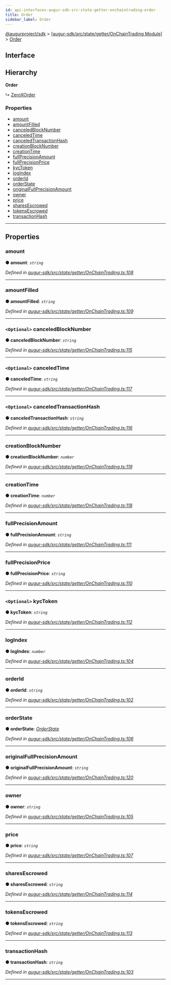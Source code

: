 ```yaml
---
id: api-interfaces-augur-sdk-src-state-getter-onchaintrading-order
title: Order
sidebar_label: Order
---
```


[@augurproject/sdk](api-readme.md) > [[augur-sdk/src/state/getter/OnChainTrading Module]](api-modules-augur-sdk-src-state-getter-onchaintrading-module.md) > [Order](api-interfaces-augur-sdk-src-state-getter-onchaintrading-order.md)

## Interface

## Hierarchy

**Order**

↳  [ZeroXOrder](api-interfaces-augur-sdk-src-state-getter-zeroxordersgetters-zeroxorder.md)

### Properties

* [amount](api-interfaces-augur-sdk-src-state-getter-onchaintrading-order.md#amount)
* [amountFilled](api-interfaces-augur-sdk-src-state-getter-onchaintrading-order.md#amountfilled)
* [canceledBlockNumber](api-interfaces-augur-sdk-src-state-getter-onchaintrading-order.md#canceledblocknumber)
* [canceledTime](api-interfaces-augur-sdk-src-state-getter-onchaintrading-order.md#canceledtime)
* [canceledTransactionHash](api-interfaces-augur-sdk-src-state-getter-onchaintrading-order.md#canceledtransactionhash)
* [creationBlockNumber](api-interfaces-augur-sdk-src-state-getter-onchaintrading-order.md#creationblocknumber)
* [creationTime](api-interfaces-augur-sdk-src-state-getter-onchaintrading-order.md#creationtime)
* [fullPrecisionAmount](api-interfaces-augur-sdk-src-state-getter-onchaintrading-order.md#fullprecisionamount)
* [fullPrecisionPrice](api-interfaces-augur-sdk-src-state-getter-onchaintrading-order.md#fullprecisionprice)
* [kycToken](api-interfaces-augur-sdk-src-state-getter-onchaintrading-order.md#kyctoken)
* [logIndex](api-interfaces-augur-sdk-src-state-getter-onchaintrading-order.md#logindex)
* [orderId](api-interfaces-augur-sdk-src-state-getter-onchaintrading-order.md#orderid)
* [orderState](api-interfaces-augur-sdk-src-state-getter-onchaintrading-order.md#orderstate)
* [originalFullPrecisionAmount](api-interfaces-augur-sdk-src-state-getter-onchaintrading-order.md#originalfullprecisionamount)
* [owner](api-interfaces-augur-sdk-src-state-getter-onchaintrading-order.md#owner)
* [price](api-interfaces-augur-sdk-src-state-getter-onchaintrading-order.md#price)
* [sharesEscrowed](api-interfaces-augur-sdk-src-state-getter-onchaintrading-order.md#sharesescrowed)
* [tokensEscrowed](api-interfaces-augur-sdk-src-state-getter-onchaintrading-order.md#tokensescrowed)
* [transactionHash](api-interfaces-augur-sdk-src-state-getter-onchaintrading-order.md#transactionhash)

---

## Properties

<a id="amount"></a>

###  amount

**● amount**: *`string`*

*Defined in [augur-sdk/src/state/getter/OnChainTrading.ts:108](https://github.com/AugurProject/augur/blob/3727cd4ec9/packages/augur-sdk/src/state/getter/OnChainTrading.ts#L108)*

___
<a id="amountfilled"></a>

###  amountFilled

**● amountFilled**: *`string`*

*Defined in [augur-sdk/src/state/getter/OnChainTrading.ts:109](https://github.com/AugurProject/augur/blob/3727cd4ec9/packages/augur-sdk/src/state/getter/OnChainTrading.ts#L109)*

___
<a id="canceledblocknumber"></a>

### `<Optional>` canceledBlockNumber

**● canceledBlockNumber**: *`string`*

*Defined in [augur-sdk/src/state/getter/OnChainTrading.ts:115](https://github.com/AugurProject/augur/blob/3727cd4ec9/packages/augur-sdk/src/state/getter/OnChainTrading.ts#L115)*

___
<a id="canceledtime"></a>

### `<Optional>` canceledTime

**● canceledTime**: *`string`*

*Defined in [augur-sdk/src/state/getter/OnChainTrading.ts:117](https://github.com/AugurProject/augur/blob/3727cd4ec9/packages/augur-sdk/src/state/getter/OnChainTrading.ts#L117)*

___
<a id="canceledtransactionhash"></a>

### `<Optional>` canceledTransactionHash

**● canceledTransactionHash**: *`string`*

*Defined in [augur-sdk/src/state/getter/OnChainTrading.ts:116](https://github.com/AugurProject/augur/blob/3727cd4ec9/packages/augur-sdk/src/state/getter/OnChainTrading.ts#L116)*

___
<a id="creationblocknumber"></a>

###  creationBlockNumber

**● creationBlockNumber**: *`number`*

*Defined in [augur-sdk/src/state/getter/OnChainTrading.ts:119](https://github.com/AugurProject/augur/blob/3727cd4ec9/packages/augur-sdk/src/state/getter/OnChainTrading.ts#L119)*

___
<a id="creationtime"></a>

###  creationTime

**● creationTime**: *`number`*

*Defined in [augur-sdk/src/state/getter/OnChainTrading.ts:118](https://github.com/AugurProject/augur/blob/3727cd4ec9/packages/augur-sdk/src/state/getter/OnChainTrading.ts#L118)*

___
<a id="fullprecisionamount"></a>

###  fullPrecisionAmount

**● fullPrecisionAmount**: *`string`*

*Defined in [augur-sdk/src/state/getter/OnChainTrading.ts:111](https://github.com/AugurProject/augur/blob/3727cd4ec9/packages/augur-sdk/src/state/getter/OnChainTrading.ts#L111)*

___
<a id="fullprecisionprice"></a>

###  fullPrecisionPrice

**● fullPrecisionPrice**: *`string`*

*Defined in [augur-sdk/src/state/getter/OnChainTrading.ts:110](https://github.com/AugurProject/augur/blob/3727cd4ec9/packages/augur-sdk/src/state/getter/OnChainTrading.ts#L110)*

___
<a id="kyctoken"></a>

### `<Optional>` kycToken

**● kycToken**: *`string`*

*Defined in [augur-sdk/src/state/getter/OnChainTrading.ts:112](https://github.com/AugurProject/augur/blob/3727cd4ec9/packages/augur-sdk/src/state/getter/OnChainTrading.ts#L112)*

___
<a id="logindex"></a>

###  logIndex

**● logIndex**: *`number`*

*Defined in [augur-sdk/src/state/getter/OnChainTrading.ts:104](https://github.com/AugurProject/augur/blob/3727cd4ec9/packages/augur-sdk/src/state/getter/OnChainTrading.ts#L104)*

___
<a id="orderid"></a>

###  orderId

**● orderId**: *`string`*

*Defined in [augur-sdk/src/state/getter/OnChainTrading.ts:102](https://github.com/AugurProject/augur/blob/3727cd4ec9/packages/augur-sdk/src/state/getter/OnChainTrading.ts#L102)*

___
<a id="orderstate"></a>

###  orderState

**● orderState**: *[OrderState](api-enums-augur-sdk-src-state-getter-onchaintrading-orderstate.md)*

*Defined in [augur-sdk/src/state/getter/OnChainTrading.ts:106](https://github.com/AugurProject/augur/blob/3727cd4ec9/packages/augur-sdk/src/state/getter/OnChainTrading.ts#L106)*

___
<a id="originalfullprecisionamount"></a>

###  originalFullPrecisionAmount

**● originalFullPrecisionAmount**: *`string`*

*Defined in [augur-sdk/src/state/getter/OnChainTrading.ts:120](https://github.com/AugurProject/augur/blob/3727cd4ec9/packages/augur-sdk/src/state/getter/OnChainTrading.ts#L120)*

___
<a id="owner"></a>

###  owner

**● owner**: *`string`*

*Defined in [augur-sdk/src/state/getter/OnChainTrading.ts:105](https://github.com/AugurProject/augur/blob/3727cd4ec9/packages/augur-sdk/src/state/getter/OnChainTrading.ts#L105)*

___
<a id="price"></a>

###  price

**● price**: *`string`*

*Defined in [augur-sdk/src/state/getter/OnChainTrading.ts:107](https://github.com/AugurProject/augur/blob/3727cd4ec9/packages/augur-sdk/src/state/getter/OnChainTrading.ts#L107)*

___
<a id="sharesescrowed"></a>

###  sharesEscrowed

**● sharesEscrowed**: *`string`*

*Defined in [augur-sdk/src/state/getter/OnChainTrading.ts:114](https://github.com/AugurProject/augur/blob/3727cd4ec9/packages/augur-sdk/src/state/getter/OnChainTrading.ts#L114)*

___
<a id="tokensescrowed"></a>

###  tokensEscrowed

**● tokensEscrowed**: *`string`*

*Defined in [augur-sdk/src/state/getter/OnChainTrading.ts:113](https://github.com/AugurProject/augur/blob/3727cd4ec9/packages/augur-sdk/src/state/getter/OnChainTrading.ts#L113)*

___
<a id="transactionhash"></a>

###  transactionHash

**● transactionHash**: *`string`*

*Defined in [augur-sdk/src/state/getter/OnChainTrading.ts:103](https://github.com/AugurProject/augur/blob/3727cd4ec9/packages/augur-sdk/src/state/getter/OnChainTrading.ts#L103)*

___

